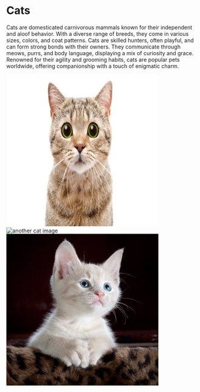 # Cats

Cats are domesticated carnivorous mammals known for their independent and aloof behavior. With a diverse range of breeds, they come in various sizes, colors, and coat patterns. Cats are skilled hunters, often playful, and can form strong bonds with their owners. They communicate through meows, purrs, and body language, displaying a mix of curiosity and grace. Renowned for their agility and grooming habits, cats are popular pets worldwide, offering companionship with a touch of enigmatic charm.

<img src = "cat1.jpg" alt = "cat image" width = "400px" height = "400px">
<img src = "cat2.avif" alt = "another cat image" width = "400px" height = "400px">
<img src = "kitty-cat-kitten-pet.jpeg" alt = "kittens image" width = "400px" height = "400px">
